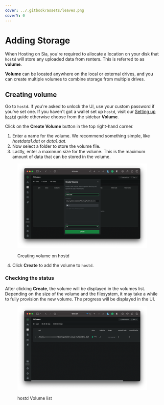 ```yaml
---
cover: ../.gitbook/assets/leaves.png
coverY: 0
---
```


# Adding Storage

When Hosting on Sia, you're required to allocate a location on your disk that `hostd` will store any uploaded data from renters. This is referred to as **volume**.&#x20;

**Volume** can be located anywhere on the local or external drives, and you can create multiple volumes to combine storage from multiple drives.

## Creating volume

Go to `hostd`. If you're asked to unlock the UI, use your custom password if you've set one. If you haven't got a wallet set up `hostd`, visit our [Setting up `hostd`](setup-guides/) guide otherwise choose from the sidebar **Volume**.

Click on the **Create Volume** button in the top right-hand corner.

1. Enter a name for the volume. We recommend something simple, like _hostdata1.dat_ or _data1.dat._
2. Now select a folder to store the volume file.
3. Lastly, enter a maximum size for the volume. This is the maximum amount of data that can be stored in the volume.&#x20;

<figure><img src="../.gitbook/assets/adding_volume.png" alt=""><figcaption><p>Creating volume on hostd</p></figcaption></figure>

4. Click **Create** to add the volume to `hostd`.

### Checking the status

After clicking **Create**, the volume will be displayed in the volumes list. Depending on the size of the volume and the filesystem, it may take a while to fully provision the new volume. The progress will be displayed in the UI.

<figure><img src="../.gitbook/assets/creating volume list.png" alt=""><figcaption><p>hostd Volume list</p></figcaption></figure>
